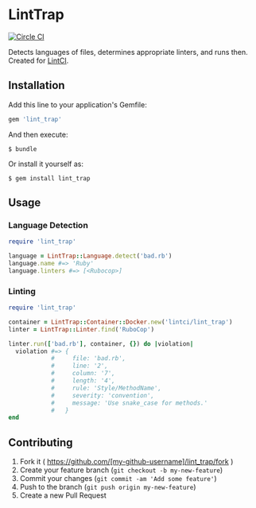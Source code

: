 # LintTrap

[![Circle CI](https://circleci.com/gh/lintci/lint_trap.svg?style=svg)](https://circleci.com/gh/lintci/lint_trap)

Detects languages of files, determines appropriate linters, and runs then. Created for [LintCI](http://www.lintci.com).

## Installation

Add this line to your application's Gemfile:

```ruby
gem 'lint_trap'
```

And then execute:

    $ bundle

Or install it yourself as:

    $ gem install lint_trap

## Usage

### Language Detection

``` ruby
require 'lint_trap'

language = LintTrap::Language.detect('bad.rb')
language.name #=> 'Ruby'
language.linters #=> [<Rubocop>]
```

### Linting

``` ruby
require 'lint_trap'

container = LintTrap::Container::Docker.new('lintci/lint_trap')
linter = LintTrap::Linter.find('RuboCop')

linter.run(['bad.rb'], container, {}) do |violation|
  violation #=> {
            #     file: 'bad.rb',
            #     line: '2',
            #     column: '7',
            #     length: '4',
            #     rule: 'Style/MethodName',
            #     severity: 'convention',
            #     message: 'Use snake_case for methods.'
            #   }
end

```

## Contributing

1. Fork it ( https://github.com/[my-github-username]/lint_trap/fork )
2. Create your feature branch (`git checkout -b my-new-feature`)
3. Commit your changes (`git commit -am 'Add some feature'`)
4. Push to the branch (`git push origin my-new-feature`)
5. Create a new Pull Request
